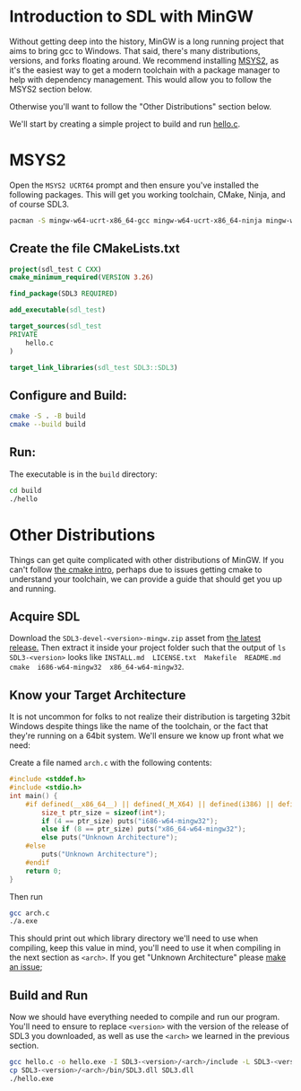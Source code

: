# Introduction to SDL with MinGW

Without getting deep into the history, MinGW is a long running project that aims to bring gcc to Windows. That said, there's many distributions, versions, and forks floating around. We recommend installing [MSYS2](https://www.msys2.org/), as it's the easiest way to get a modern toolchain with a package manager to help with dependency management. This would allow you to follow the MSYS2 section below. 

Otherwise you'll want to follow the "Other Distributions" section below.

We'll start by creating a simple project to build and run [hello.c](hello.c).

# MSYS2

Open the `MSYS2 UCRT64` prompt and then ensure you've installed the following packages. This will get you working toolchain, CMake, Ninja, and of course SDL3.

```sh
pacman -S mingw-w64-ucrt-x86_64-gcc mingw-w64-ucrt-x86_64-ninja mingw-w64-ucrt-x86_64-cmake mingw-w64-ucrt-x86_64-sdl3
```

## Create the file CMakeLists.txt
```cmake
project(sdl_test C CXX)
cmake_minimum_required(VERSION 3.26)

find_package(SDL3 REQUIRED)

add_executable(sdl_test)

target_sources(sdl_test
PRIVATE
    hello.c
)

target_link_libraries(sdl_test SDL3::SDL3)
```

## Configure and Build:
```sh
cmake -S . -B build
cmake --build build
```

## Run:

The executable is in the `build` directory:
```sh
cd build
./hello
```

# Other Distributions

Things can get quite complicated with other distributions of MinGW. If you can't follow [the cmake intro](INTRO-cmake.md), perhaps due to issues getting cmake to understand your toolchain, we can provide a guide that should get you up and running.

## Acquire SDL

Download the `SDL3-devel-<version>-mingw.zip` asset from [the latest release.](https://github.com/libsdl-org/SDL/releases/latest) Then extract it inside your project folder such that the output of `ls SDL3-<version>` looks like `INSTALL.md  LICENSE.txt  Makefile  README.md  cmake  i686-w64-mingw32  x86_64-w64-mingw32`.

## Know your Target Architecture

It is not uncommon for folks to not realize their distribution is targeting 32bit Windows despite things like the name of the toolchain, or the fact that they're running on a 64bit system. We'll ensure we know up front what we need:

Create a file named `arch.c` with the following contents:
```c
#include <stddef.h>
#include <stdio.h>
int main() {
    #if defined(__x86_64__) || defined(_M_X64) || defined(i386) || defined(__i386__) || defined(__i386) || defined(_M_IX86)
        size_t ptr_size = sizeof(int*);
        if (4 == ptr_size) puts("i686-w64-mingw32");
        else if (8 == ptr_size) puts("x86_64-w64-mingw32");
        else puts("Unknown Architecture");
    #else
        puts("Unknown Architecture");
    #endif
    return 0;
}
```

Then run

```sh
gcc arch.c
./a.exe
```

This should print out which library directory we'll need to use when compiling, keep this value in mind, you'll need to use it when compiling in the next section as `<arch>`. If you get "Unknown Architecture" please [make an issue](https://github.com/libsdl-org/SDL/issues);


## Build and Run

Now we should have everything needed to compile and run our program. You'll need to ensure to replace `<version>` with the version of the release of SDL3 you downloaded, as well as use the `<arch>` we learned in the previous section.

```sh
gcc hello.c -o hello.exe -I SDL3-<version>/<arch>/include -L SDL3-<version>/<arch>/lib -lSDL3 -mwindows 
cp SDL3-<version>/<arch>/bin/SDL3.dll SDL3.dll
./hello.exe
```
